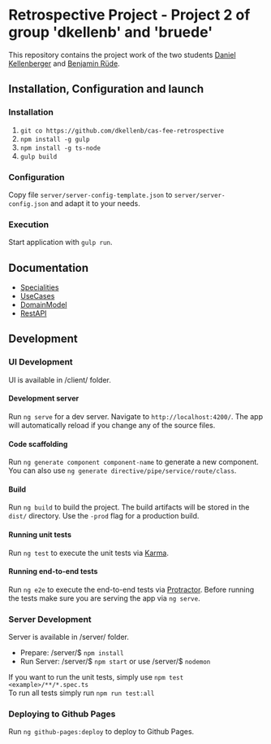 # Retrospective Project - Project 2 of group 'dkellenb' and 'bruede'

This repository contains the project work of the two students [Daniel Kellenberger](https://github.com/dkellenb) and [Benjamin Rüde](https://github.com/bruede).

## Installation, Configuration and launch
### Installation
1. `git co https://github.com/dkellenb/cas-fee-retrospective`
1. `npm install -g gulp`
1. `npm install -g ts-node`
1. `gulp build`

### Configuration
Copy file `server/server-config-template.json` to `server/server-config.json` and adapt it to your needs.

### Execution
Start application with `gulp run`.

## Documentation
* [Specialities](documentation/Specialities.md)
* [UseCases](documentation/UseCases.md)
* [DomainModel](documentation/DomainModel.md)
* [RestAPI](documentation/RestAPI.md)

## Development

### UI Development

UI is available in /client/ folder.

#### Development server

Run `ng serve` for a dev server. Navigate to `http://localhost:4200/`. The app will automatically reload if you change any of the source files.

#### Code scaffolding

Run `ng generate component component-name` to generate a new component. You can also use `ng generate directive/pipe/service/route/class`.

#### Build

Run `ng build` to build the project. The build artifacts will be stored in the `dist/` directory. Use the `-prod` flag for a production build.

#### Running unit tests

Run `ng test` to execute the unit tests via [Karma](https://karma-runner.github.io).

#### Running end-to-end tests

Run `ng e2e` to execute the end-to-end tests via [Protractor](http://www.protractortest.org/). 
Before running the tests make sure you are serving the app via `ng serve`.

### Server Development

Server is available in /server/ folder.

 * Prepare: /server/$ `npm install`
 * Run Server: /server/$ `npm start` or use /server/$ `nodemon`
 
 If you want to run the unit tests, simply use `npm test <example>/**/*.spec.ts`  
 To run all tests simply run `npm run test:all`

### Deploying to Github Pages

Run `ng github-pages:deploy` to deploy to Github Pages.

